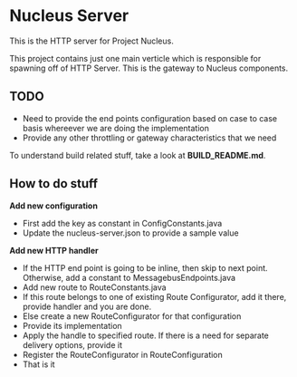 Nucleus Server
================

This is the HTTP server for Project Nucleus. 

This project contains just one main verticle which is responsible for spawning off of HTTP Server. This is the gateway to Nucleus components.

TODO
----
* Need to provide the end points configuration based on case to case basis whereever we are doing the implementation
* Provide any other throttling or gateway characteristics that we need

To understand build related stuff, take a look at **BUILD_README.md**.


How to do stuff
---------------

**Add new configuration**
* First add the key as constant in ConfigConstants.java
* Update the nucleus-server.json to provide a sample value

**Add new HTTP handler**
* If the HTTP end point is going to be inline, then skip to next point. Otherwise, add a constant to MessagebusEndpoints.java
* Add new route to RouteConstants.java
* If this route belongs to one of existing Route Configurator, add it there, provide handler and you are done. 
* Else create a new RouteConfigurator for that configuration
* Provide its implementation
* Apply the handle to specified route. If there is a need for separate delivery options, provide it
* Register the RouteConfigurator in RouteConfiguration
* That is it
